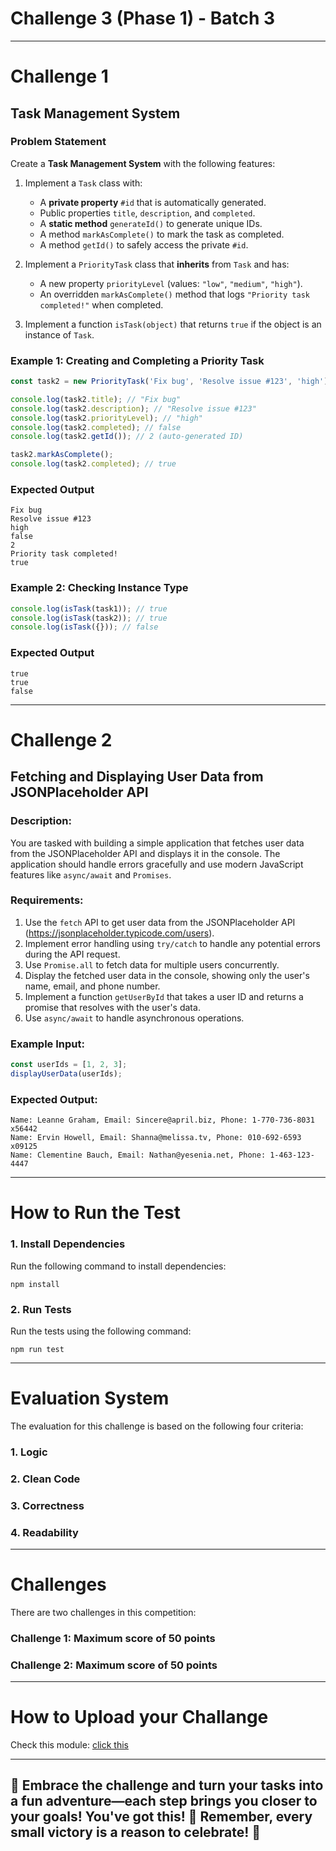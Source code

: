 # Challenge 3 (Phase 1) - Batch 3

---

# Challenge 1

## Task Management System

### **Problem Statement**

Create a **Task Management System** with the following features:

1. Implement a `Task` class with:

   - A **private property** `#id` that is automatically generated.
   - Public properties `title`, `description`, and `completed`.
   - A **static method** `generateId()` to generate unique IDs.
   - A method `markAsComplete()` to mark the task as completed.
   - A method `getId()` to safely access the private `#id`.

2. Implement a `PriorityTask` class that **inherits** from `Task` and has:
   - A new property `priorityLevel` (values: `"low"`, `"medium"`, `"high"`).
   - An overridden `markAsComplete()` method that logs `"Priority task completed!"` when completed.
3. Implement a function `isTask(object)` that returns `true` if the object is an instance of `Task`.

### Example 1: Creating and Completing a Priority Task

```javascript
const task2 = new PriorityTask('Fix bug', 'Resolve issue #123', 'high');

console.log(task2.title); // "Fix bug"
console.log(task2.description); // "Resolve issue #123"
console.log(task2.priorityLevel); // "high"
console.log(task2.completed); // false
console.log(task2.getId()); // 2 (auto-generated ID)

task2.markAsComplete();
console.log(task2.completed); // true
```

### Expected Output

```
Fix bug
Resolve issue #123
high
false
2
Priority task completed!
true
```

### Example 2: Checking Instance Type

```javascript
console.log(isTask(task1)); // true
console.log(isTask(task2)); // true
console.log(isTask({})); // false
```

### Expected Output

```
true
true
false
```

---

# Challenge 2

## Fetching and Displaying User Data from JSONPlaceholder API

### **Description:**

You are tasked with building a simple application that fetches user data from the JSONPlaceholder API and displays it in the console. The application should handle errors gracefully and use modern JavaScript features like `async/await` and `Promises`.

### **Requirements:**

1. Use the `fetch` API to get user data from the JSONPlaceholder API (https://jsonplaceholder.typicode.com/users).
2. Implement error handling using `try/catch` to handle any potential errors during the API request.
3. Use `Promise.all` to fetch data for multiple users concurrently.
4. Display the fetched user data in the console, showing only the user's name, email, and phone number.
5. Implement a function `getUserById` that takes a user ID and returns a promise that resolves with the user's data.
6. Use `async/await` to handle asynchronous operations.

### **Example Input:**

```javascript
const userIds = [1, 2, 3];
displayUserData(userIds);
```

### **Expected Output:**

```
Name: Leanne Graham, Email: Sincere@april.biz, Phone: 1-770-736-8031 x56442
Name: Ervin Howell, Email: Shanna@melissa.tv, Phone: 010-692-6593 x09125
Name: Clementine Bauch, Email: Nathan@yesenia.net, Phone: 1-463-123-4447
```

---

# How to Run the Test

### 1. Install Dependencies

Run the following command to install dependencies:

```
npm install
```

### 2. Run Tests

Run the tests using the following command:

```
npm run test
```

---

# Evaluation System

The evaluation for this challenge is based on the following four criteria:

### 1. Logic

### 2. Clean Code

### 3. Correctness

### 4. Readability

---

# Challenges

There are two challenges in this competition:

### Challenge 1: Maximum score of 50 points

### Challenge 2: Maximum score of 50 points

---

# How to Upload your Challange

Check this module: [click this](https://orchid-clematis-3e4.notion.site/Panduan-Penggunaan-Git-Untuk-Upload-Assignment-e2d80a19b3684f5d8f1a4209dcf85445?pvs=73)

---

## 🎉 Embrace the challenge and turn your tasks into a fun adventure—each step brings you closer to your goals! You've got this! 🚀 Remember, every small victory is a reason to celebrate! 🎈

